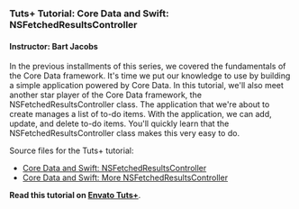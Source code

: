 ### Tuts+ Tutorial: Core Data and Swift: NSFetchedResultsController

#### Instructor: Bart Jacobs

In the previous installments of this series, we covered the fundamentals of the Core Data framework. It's time we put our knowledge to use by building a simple application powered by Core Data. In this tutorial, we'll also meet another star player of the Core Data framework, the NSFetchedResultsController class. The application that we're about to create manages a list of to-do items. With the application, we can add, update, and delete to-do items. You'll quickly learn that the NSFetchedResultsController class makes this very easy to do.

Source files for the Tuts+ tutorial:
+ [Core Data and Swift: NSFetchedResultsController](http://code.tutsplus.com/tutorials/core-data-and-swift-nsfetchedresultscontroller--cms-25072)
+ [Core Data and Swift: More NSFetchedResultsController](http://code.tutsplus.com/tutorials/core-data-and-swift-more-nsfetchedresultscontroller--cms-25078)

**Read this tutorial on [Envato Tuts+](https://code.tutsplus.com)**.
